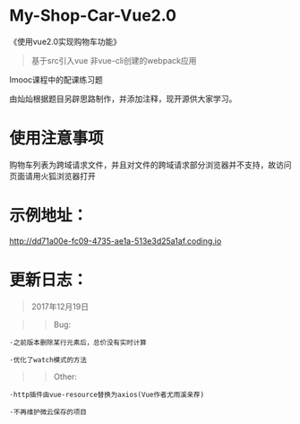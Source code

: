 # My-Shop-Car-Vue2.0

《使用vue2.0实现购物车功能》

> 基于src引入vue 非vue-cli创建的webpack应用



Imooc课程中的配课练习题

由灿灿根据题目另辟思路制作，并添加注释，现开源供大家学习。

# 使用注意事项

购物车列表为跨域请求文件，并且对文件的跨域请求部分浏览器并不支持，故访问页面请用火狐浏览器打开

# 示例地址：

http://dd71a00e-fc09-4735-ae1a-513e3d25a1af.coding.io

# 更新日志：

> 2017年12月19日

>> Bug:

    ·之前版本删除某行元素后，总价没有实时计算

    ·优化了watch模式的方法

>> Other:

    ·http插件由vue-resource替换为axios(Vue作者尤雨溪亲荐)
    
    ·不再维护微云保存的项目

    
